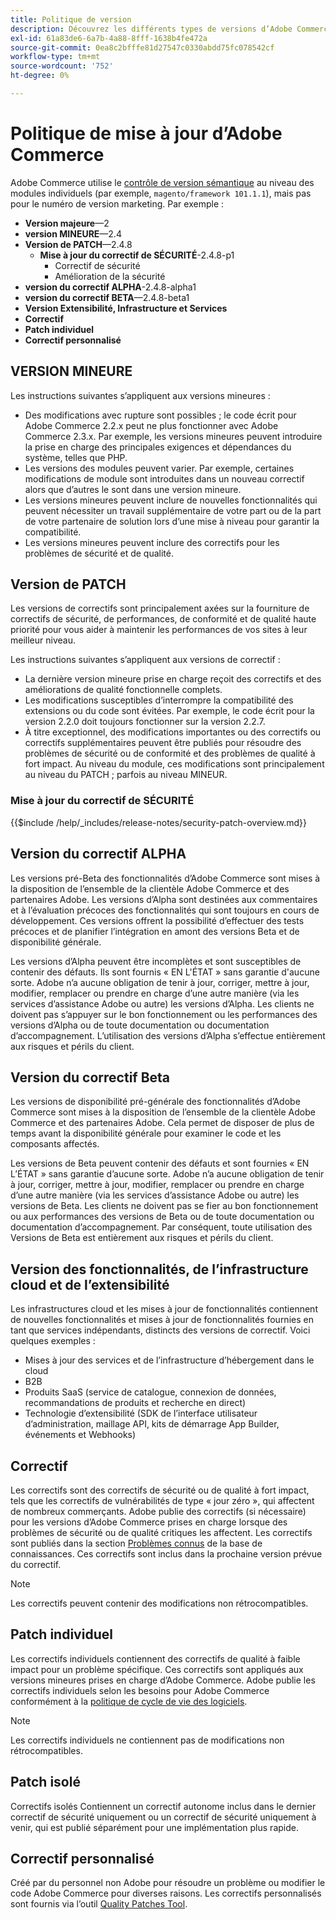 ```yaml
---
title: Politique de version
description: Découvrez les différents types de versions d’Adobe Commerce.
exl-id: 61a83de6-6a7b-4a88-8fff-1638b4fe472a
source-git-commit: 0ea8c2bfffe81d27547c0330abdd75fc078542cf
workflow-type: tm+mt
source-wordcount: '752'
ht-degree: 0%

---
```


# Politique de mise à jour d’Adobe Commerce

Adobe Commerce utilise le [contrôle de version sémantique](https://semver.org/) au niveau des modules individuels (par exemple, `magento/framework 101.1.1`), mais pas pour le numéro de version marketing. Par exemple :

- **Version majeure**—2
- **version MINEURE**—2.4
- **Version de PATCH**—2.4.8
   - **Mise à jour du correctif de SÉCURITÉ**-2.4.8-p1
      - Correctif de sécurité
      - Amélioration de la sécurité
- **version du correctif ALPHA**-2.4.8-alpha1
- **version du correctif BETA**—2.4.8-beta1
- **Version Extensibilité, Infrastructure et Services**
- **Correctif**
- **Patch individuel**
- **Correctif personnalisé**

## VERSION MINEURE

Les instructions suivantes s’appliquent aux versions mineures :

- Des modifications avec rupture sont possibles ; le code écrit pour Adobe Commerce 2.2.x peut ne plus fonctionner avec Adobe Commerce 2.3.x. Par exemple, les versions mineures peuvent introduire la prise en charge des principales exigences et dépendances du système, telles que PHP.
- Les versions des modules peuvent varier. Par exemple, certaines modifications de module sont introduites dans un nouveau correctif alors que d’autres le sont dans une version mineure.
- Les versions mineures peuvent inclure de nouvelles fonctionnalités qui peuvent nécessiter un travail supplémentaire de votre part ou de la part de votre partenaire de solution lors d’une mise à niveau pour garantir la compatibilité.
- Les versions mineures peuvent inclure des correctifs pour les problèmes de sécurité et de qualité.

## Version de PATCH

Les versions de correctifs sont principalement axées sur la fourniture de correctifs de sécurité, de performances, de conformité et de qualité haute priorité pour vous aider à maintenir les performances de vos sites à leur meilleur niveau.

Les instructions suivantes s’appliquent aux versions de correctif :

- La dernière version mineure prise en charge reçoit des correctifs et des améliorations de qualité fonctionnelle complets.
- Les modifications susceptibles d’interrompre la compatibilité des extensions ou du code sont évitées. Par exemple, le code écrit pour la version 2.2.0 doit toujours fonctionner sur la version 2.2.7.
- À titre exceptionnel, des modifications importantes ou des correctifs ou correctifs supplémentaires peuvent être publiés pour résoudre des problèmes de sécurité ou de conformité et des problèmes de qualité à fort impact. Au niveau du module, ces modifications sont principalement au niveau du PATCH ; parfois au niveau MINEUR.

### Mise à jour du correctif de SÉCURITÉ

{{$include /help/_includes/release-notes/security-patch-overview.md}}

## Version du correctif ALPHA

Les versions pré-Beta des fonctionnalités d’Adobe Commerce sont mises à la disposition de l’ensemble de la clientèle Adobe Commerce et des partenaires Adobe. Les versions d’Alpha sont destinées aux commentaires et à l’évaluation précoces des fonctionnalités qui sont toujours en cours de développement. Ces versions offrent la possibilité d’effectuer des tests précoces et de planifier l’intégration en amont des versions Beta et de disponibilité générale.

Les versions d’Alpha peuvent être incomplètes et sont susceptibles de contenir des défauts. Ils sont fournis « EN L&#39;ÉTAT » sans garantie d&#39;aucune sorte. Adobe n’a aucune obligation de tenir à jour, corriger, mettre à jour, modifier, remplacer ou prendre en charge d’une autre manière (via les services d’assistance Adobe ou autre) les versions d’Alpha. Les clients ne doivent pas s’appuyer sur le bon fonctionnement ou les performances des versions d’Alpha ou de toute documentation ou documentation d’accompagnement. L’utilisation des versions d’Alpha s’effectue entièrement aux risques et périls du client.

## Version du correctif Beta

Les versions de disponibilité pré-générale des fonctionnalités d’Adobe Commerce sont mises à la disposition de l’ensemble de la clientèle Adobe Commerce et des partenaires Adobe. Cela permet de disposer de plus de temps avant la disponibilité générale pour examiner le code et les composants affectés.

Les versions de Beta peuvent contenir des défauts et sont fournies « EN L’ÉTAT » sans garantie d’aucune sorte. Adobe n’a aucune obligation de tenir à jour, corriger, mettre à jour, modifier, remplacer ou prendre en charge d’une autre manière (via les services d’assistance Adobe ou autre) les versions de Beta. Les clients ne doivent pas se fier au bon fonctionnement ou aux performances des versions de Beta ou de toute documentation ou documentation d’accompagnement. Par conséquent, toute utilisation des Versions de Beta est entièrement aux risques et périls du client.

## Version des fonctionnalités, de l’infrastructure cloud et de l’extensibilité

Les infrastructures cloud et les mises à jour de fonctionnalités contiennent de nouvelles fonctionnalités et mises à jour de fonctionnalités fournies en tant que services indépendants, distincts des versions de correctif. Voici quelques exemples :

- Mises à jour des services et de l’infrastructure d’hébergement dans le cloud
- B2B
- Produits SaaS (service de catalogue, connexion de données, recommandations de produits et recherche en direct)
- Technologie d’extensibilité (SDK de l’interface utilisateur d’administration, maillage API, kits de démarrage App Builder, événements et Webhooks)

## Correctif

Les correctifs sont des correctifs de sécurité ou de qualité à fort impact, tels que les correctifs de vulnérabilités de type « jour zéro », qui affectent de nombreux commerçants. Adobe publie des correctifs (si nécessaire) pour les versions d’Adobe Commerce prises en charge lorsque des problèmes de sécurité ou de qualité critiques les affectent. Les correctifs sont publiés dans la section [Problèmes connus](https://support.magento.com/hc/en-us/sections/360003869892-Known-issues-patches-attached-) de la base de connaissances. Ces correctifs sont inclus dans la prochaine version prévue du correctif.

>[!NOTE]
>
>Les correctifs peuvent contenir des modifications non rétrocompatibles.

## Patch individuel

Les correctifs individuels contiennent des correctifs de qualité à faible impact pour un problème spécifique. Ces correctifs sont appliqués aux versions mineures prises en charge d’Adobe Commerce. Adobe publie les correctifs individuels selon les besoins pour Adobe Commerce conformément à la [politique de cycle de vie des logiciels](https://www.adobe.com/content/dam/cc/en/legal/terms/enterprise/pdfs/Adobe-Commerce-Software-Lifecycle-Policy.pdf).

>[!NOTE]
>
>Les correctifs individuels ne contiennent pas de modifications non rétrocompatibles.

## Patch isolé

Correctifs isolés Contiennent un correctif autonome inclus dans le dernier correctif de sécurité uniquement ou un correctif de sécurité uniquement à venir, qui est publié séparément pour une implémentation plus rapide.

## Correctif personnalisé

Créé par du personnel non Adobe pour résoudre un problème ou modifier le code Adobe Commerce pour diverses raisons. Les correctifs personnalisés sont fournis via l’outil [Quality Patches Tool](https://experienceleague.adobe.com/fr/docs/commerce-operations/tools/quality-patches-tool/usage).
